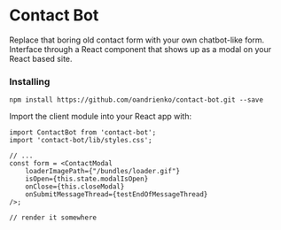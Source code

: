 # Contact Bot

Replace that boring old contact form with your own chatbot-like form. Interface through a React component that shows up as a modal on your React based site.

### Installing

```
npm install https://github.com/oandrienko/contact-bot.git --save
```

Import the client module into your React app with:

```
import ContactBot from 'contact-bot';
import 'contact-bot/lib/styles.css';

// ...
const form = <ContactModal
	loaderImagePath={"/bundles/loader.gif"}
	isOpen={this.state.modalIsOpen}
	onClose={this.closeModal}
	onSubmitMessageThread={testEndOfMessageThread}
/>;

// render it somewhere
```
